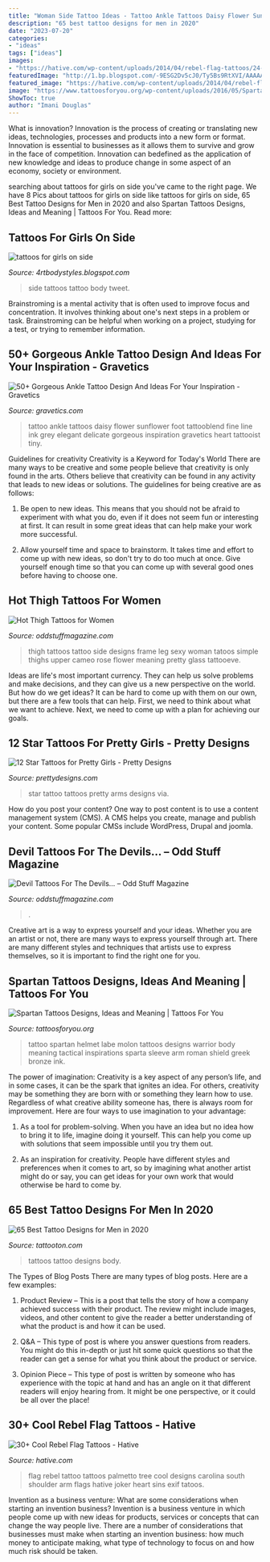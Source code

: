 ```yaml
---
title: "Woman Side Tattoo Ideas - Tattoo Ankle Tattoos Daisy Flower Sunflower Foot Tattooblend Fine Line Ink Grey Elegant Delicate Gorgeous Inspiration Gravetics Heart Tattooist Tiny"
description: "65 best tattoo designs for men in 2020"
date: "2023-07-20"
categories:
- "ideas"
tags: ["ideas"]
images:
- "https://hative.com/wp-content/uploads/2014/04/rebel-flag-tattoos/24-rebel-flag-palmetto-tree-on-shoulder.jpg"
featuredImage: "http://1.bp.blogspot.com/-9ESG2Dv5cJ0/Ty5Bs9RtXVI/AAAAAAAAArw/3nB1d21j1VI/s1600/Women-Side-Tattoo-Design-Fashion-2012.jpg"
featured_image: "https://hative.com/wp-content/uploads/2014/04/rebel-flag-tattoos/24-rebel-flag-palmetto-tree-on-shoulder.jpg"
image: "https://www.tattoosforyou.org/wp-content/uploads/2016/05/Spartan-Helmet-Tattoo.jpg"
ShowToc: true
author: "Imani Douglas"
---
```



What is innovation?
Innovation is the process of creating or translating new ideas, technologies, processes and products into a new form or format. Innovation is essential to businesses as it allows them to survive and grow in the face of competition. Innovation can bedefined as the application of new knowledge and ideas to produce change in some aspect of an economy, society or environment.

	

		
searching about tattoos for girls on side you've came to the right page. We have 8 Pics about tattoos for girls on side like tattoos for girls on side, 65 Best Tattoo Designs for Men in 2020 and also Spartan Tattoos Designs, Ideas and Meaning | Tattoos For You. Read more:
		
    
## Tattoos For Girls On Side

<img loading=lazy src="http://1.bp.blogspot.com/-9ESG2Dv5cJ0/Ty5Bs9RtXVI/AAAAAAAAArw/3nB1d21j1VI/s1600/Women-Side-Tattoo-Design-Fashion-2012.jpg" onerror="this.onerror=null;this.src='https://tse4.mm.bing.net/th?id=OIP.EsCJDQKhi_t2grI-LpRocQHaJ4&amp;pid=15.1';" alt="tattoos for girls on side">

_Source: 4rtbodystyles.blogspot.com_

>side tattoos tattoo body tweet. 

	

Brainstroming is a mental activity that is often used to improve focus and concentration. It involves thinking about one's next steps in a problem or task. Brainstroming can be helpful when working on a project, studying for a test, or trying to remember information.

    
## 50+ Gorgeous Ankle Tattoo Design And Ideas For Your Inspiration - Gravetics

<img loading=lazy src="http://www.gravetics.com/wp-content/uploads/2016/11/daisy.jpg" onerror="this.onerror=null;this.src='https://tse4.mm.bing.net/th?id=OIP.nqoBUGVIaWz-Yd5KAB8fFgHaHa&amp;pid=15.1';" alt="50+ Gorgeous Ankle Tattoo Design And Ideas For Your Inspiration - Gravetics">

_Source: gravetics.com_

>tattoo ankle tattoos daisy flower sunflower foot tattooblend fine line ink grey elegant delicate gorgeous inspiration gravetics heart tattooist tiny. 

	

Guidelines for creativity
Creativity is a Keyword for Today's World
There are many ways to be creative and some people believe that creativity is only found in the arts. Others believe that creativity can be found in any activity that leads to new ideas or solutions. The guidelines for being creative are as follows:

1. Be open to new ideas. This means that you should not be afraid to experiment with what you do, even if it does not seem fun or interesting at first. It can result in some great ideas that can help make your work more successful.

2. Allow yourself time and space to brainstorm. It takes time and effort to come up with new ideas, so don't try to do too much at once. Give yourself enough time so that you can come up with several good ones before having to choose one.


    
## Hot Thigh Tattoos For Women

<img loading=lazy src="http://oddstuffmagazine.com/wp-content/uploads/2014/01/thigh-tattoos-for-women-33.jpg" onerror="this.onerror=null;this.src='https://tse2.mm.bing.net/th?id=OIP.fGMx5dmM1T-7BoGGDQglPgHaOH&amp;pid=15.1';" alt="Hot Thigh Tattoos for Women">

_Source: oddstuffmagazine.com_

>thigh tattoos tattoo side designs frame leg sexy woman tatoos simple thighs upper cameo rose flower meaning pretty glass tattooeve. 

	

Ideas are life's most important currency. They can help us solve problems and make decisions, and they can give us a new perspective on the world. But how do we get ideas? It can be hard to come up with them on our own, but there are a few tools that can help. First, we need to think about what we want to achieve. Next, we need to come up with a plan for achieving our goals.

    
## 12 Star Tattoos For Pretty Girls - Pretty Designs

<img loading=lazy src="https://www.prettydesigns.com/wp-content/uploads/2014/12/Star-Tattoo-on-Arms.jpg" onerror="this.onerror=null;this.src='https://tse3.mm.bing.net/th?id=OIP.u83yNokE4H2NiIDBwWvhjAHaJ4&amp;pid=15.1';" alt="12 Star Tattoos for Pretty Girls - Pretty Designs">

_Source: prettydesigns.com_

>star tattoo tattoos pretty arms designs via. 

	

How do you post your content?
One way to post content is to use a content management system (CMS). A CMS helps you create, manage and publish your content. Some popular CMSs include WordPress, Drupal and joomla.

    
## Devil Tattoos For The Devils… – Odd Stuff Magazine

<img loading=lazy src="https://oddstuffmagazine.com/wp-content/uploads/2013/09/Devil-tattoo-17-600x800.jpg" onerror="this.onerror=null;this.src='https://tse4.mm.bing.net/th?id=OIP.Cmtk86OPKT2r68KuZvNBRQHaJ4&amp;pid=15.1';" alt="Devil Tattoos For The Devils… – Odd Stuff Magazine">

_Source: oddstuffmagazine.com_

>. 

	

Creative art is a way to express yourself and your ideas. Whether you are an artist or not, there are many ways to express yourself through art. There are many different styles and techniques that artists use to express themselves, so it is important to find the right one for you.

    
## Spartan Tattoos Designs, Ideas And Meaning | Tattoos For You

<img loading=lazy src="https://www.tattoosforyou.org/wp-content/uploads/2016/05/Spartan-Helmet-Tattoo.jpg" onerror="this.onerror=null;this.src='https://tse1.mm.bing.net/th?id=OIP.J9m8gwwzMG9Jiqrsa6MhzQHaJ4&amp;pid=15.1';" alt="Spartan Tattoos Designs, Ideas and Meaning | Tattoos For You">

_Source: tattoosforyou.org_

>tattoo spartan helmet labe molon tattoos designs warrior body meaning tactical inspirations sparta sleeve arm roman shield greek bronze ink. 

	

The power of imagination:
Creativity is a key aspect of any person’s life, and in some cases, it can be the spark that ignites an idea. For others, creativity may be something they are born with or something they learn how to use. Regardless of what creative ability someone has, there is always room for improvement. Here are four ways to use imagination to your advantage: 
1. As a tool for problem-solving. When you have an idea but no idea how to bring it to life, imagine doing it yourself. This can help you come up with solutions that seem impossible until you try them out.

2. As an inspiration for creativity. People have different styles and preferences when it comes to art, so by imagining what another artist might do or say, you can get ideas for your own work that would otherwise be hard to come by.

    
## 65 Best Tattoo Designs For Men In 2020

<img loading=lazy src="https://tattooton.com/wp-content/uploads/2017/01/tattoos-for-men-271.jpg" onerror="this.onerror=null;this.src='https://tse3.mm.bing.net/th?id=OIP.l1QcJwVZfWe-_yq_yYH7SQHaJ4&amp;pid=15.1';" alt="65 Best Tattoo Designs for Men in 2020">

_Source: tattooton.com_

>tattoos tattoo designs body. 

	

The Types of Blog Posts
There are many types of blog posts. Here are a few examples:
1. Product Review – This is a post that tells the story of how a company achieved success with their product. The review might include images, videos, and other content to give the reader a better understanding of what the product is and how it can be used.

2. Q&A – This type of post is where you answer questions from readers. You might do this in-depth or just hit some quick questions so that the reader can get a sense for what you think about the product or service.

3. Opinion Piece – This type of post is written by someone who has experience with the topic at hand and has an angle on it that different readers will enjoy hearing from. It might be one perspective, or it could be all over the place!


    
## 30+ Cool Rebel Flag Tattoos - Hative

<img loading=lazy src="https://hative.com/wp-content/uploads/2014/04/rebel-flag-tattoos/24-rebel-flag-palmetto-tree-on-shoulder.jpg" onerror="this.onerror=null;this.src='https://tse4.mm.bing.net/th?id=OIP.HDvYIZMANtk9uZZmqnt4NgHaJ4&amp;pid=15.1';" alt="30+ Cool Rebel Flag Tattoos - Hative">

_Source: hative.com_

>flag rebel tattoo tattoos palmetto tree cool designs carolina south shoulder arm flags hative joker heart sins exif tatoos. 

	

Invention as a business venture: What are some considerations when starting an invention business?
Invention is a business venture in which people come up with new ideas for products, services or concepts that can change the way people live. There are a number of considerations that businesses must make when starting an invention business: how much money to anticipate making, what type of technology to focus on and how much risk should be taken.

